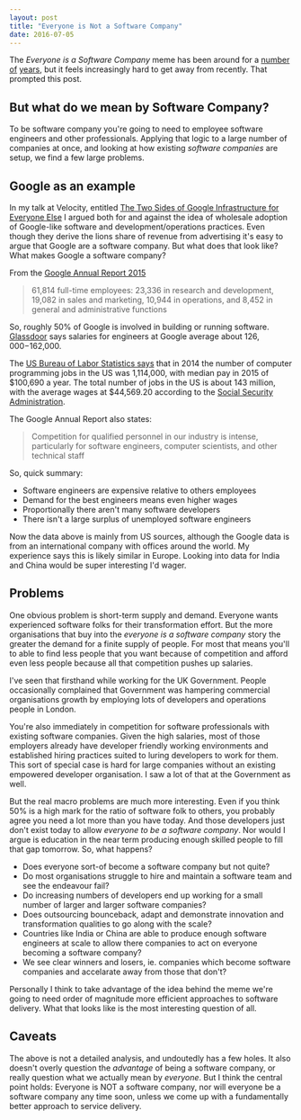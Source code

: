```yaml
---
layout: post
title: "Everyone is Not a Software Company"
date: 2016-07-05
---
```


The _Everyone is a Software Company_ meme has been around for a
[number](http://www.forbes.com/sites/techonomy/2011/11/30/now-every-company-is-a-software-company/#22c372311009)
[of](http://www.zdnet.com/article/now-that-everyone-is-a-software-company-should-they-operate-like-software-companies/)
[years](http://blogs.gartner.com/peter-sondergaard/everyone-is-a-technology-company/),
but it feels increasingly hard to get away from recently. That prompted
this post.

## But what do we mean by Software Company?

To be software company you're going to need to employee software
engineers and other professionals. Applying that logic to a large
number of companies at once, and looking at how existing
_software companies_ are setup, we find a few large problems.

## Google as an example

In my talk at Velocity, entitled [The Two Sides of Google Infrastructure
for Everyone
Else](https://speakerdeck.com/garethr/the-two-sides-to-google-infrastructure-for-everyone-else)
I argued both for and against the idea of wholesale adoption of
Google-like software and development/operations practices.
Even though they derive the lions share of revenue from advertising it's
easy to argue that Google are a software company. But what does that look like?
What makes Google a software company?

From the [Google Annual Report
2015](https://abc.xyz/investor/pdf/20151231_alphabet_10K.pdf)

> 61,814 full-time employees: 23,336 in research and development,
> 19,082 in sales and marketing, 10,944 in operations, and 8,452
> in general and administrative functions

So, roughly 50% of Google is involved in building or running software.
[Glassdoor](https://www.glassdoor.com/Salary/Google-Salaries-E9079.htm)
says salaries for engineers at Google average about $126,000-$162,000.

The [US Bureau of Labor Statistics says](http://www.bls.gov/ooh/computer-and-information-technology/software-developers.htm)
that in 2014 the number of computer programming jobs in the US
was 1,114,000, with median pay in 2015 of $100,690 a year. The
total number of jobs in the US is about 143 million, with the
average wages at $44,569.20 according to the [Social Security
Administration](https://www.ssa.gov/oact/cola/awidevelop.html).

The Google Annual Report also states:

> Competition for qualified personnel in our industry is intense,
> particularly for software engineers, computer
> scientists, and other technical staff

So, quick summary:

* Software engineers are expensive relative to others employees
* Demand for the best engineers means even higher wages
* Proportionally there aren't many software developers
* There isn't a large surplus of unemployed software engineers

Now the data above is mainly from US sources, although the Google data
is from an international company with offices around the world. My
experience says this is likely similar in Europe. Looking into data for
India and China would be super interesting I'd wager.

## Problems

One obvious problem is short-term supply and demand. Everyone wants
experienced software folks for their transformation effort. But the more
organisations that buy into the _everyone is a software company_ story
the greater the demand for a finite supply of people. For most
that means you'll to able to find less people that you want because of
competition and afford even less people because all that competition
pushes up salaries.

I've seen that firsthand while working for the UK Government. People
occasionally complained that Government was hampering commercial
organisations growth by employing lots of developers and operations
people in London.

You're also immediately in competition for software professionals with
existing software companies. Given the high salaries, most of
those employers already have developer friendly working environments and
established hiring practices suited to luring developers to work for
them. This sort of special case is hard for large companies without an
existing empowered developer organisation. I saw a lot of that at the
Government as well.

But the real macro problems are much more interesting. Even if you think
50% is a high mark for the ratio of software folk to others, you probably
agree you need a lot more than you have today. And those developers just
don't exist today to allow _everyone to be a software company_. Nor
would I argue is education in the near term producing enough skilled
people to fill that gap tomorrow. So, what happens?

* Does everyone sort-of become a software company but not quite?
* Do most organisations struggle to hire and maintain a software team
  and see the endeavour fail?
* Do increasing numbers of developers end up working for a small number
  of larger and larger software companies?
* Does outsourcing bounceback,  adapt and demonstrate innovation and
  transformation qualities to go along with the scale?
* Countries like India or China are able to produce enough software engineers
  at scale to allow there companies to act on everyone becoming a
  software company?
* We see clear winners and losers, ie. companies which become software
  companies and accelarate away from those that don't?

Personally I think to take advantage of the idea behind the meme we're
going to need order of magnitude more efficient approaches to software
delivery. What that looks like is the most interesting question of all.

## Caveats

The above is not a detailed analysis, and undoutedly has a few holes. It
also doesn't overly question the _advantage_ of being a software
company, or really question what we actually mean by _everyone_. But I
think the central point holds: Everyone is NOT a software company, nor
will everyone be a software company any time soon, unless we come up
with a fundamentally better approach to service delivery.
